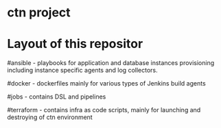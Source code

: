 # ctn project
# Layout of this repositor

#ansible - playbooks for application and database instances provisioning including instance specific agents and log collectors.

#docker - dockerfiles mainly for various types of Jenkins build agents

#jobs - contains DSL  and pipelines 

#terraform - contains infra as code scripts, mainly for launching and destroying of ctn environment
